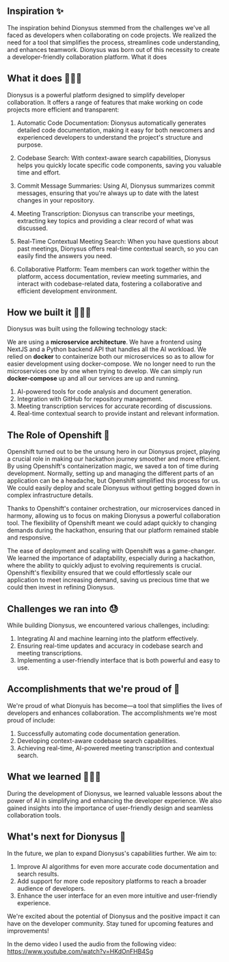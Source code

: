 ## Inspiration ✨

The inspiration behind Dionysus stemmed from the challenges we've all faced as developers when collaborating on code projects. We realized the need for a tool that simplifies the process, streamlines code understanding, and enhances teamwork. Dionysus was born out of this necessity to create a developer-friendly collaboration platform.
What it does

## What it does 🧑🏻‍💻

Dionysus is a powerful platform designed to simplify developer collaboration. It offers a range of features that make working on code projects more efficient and transparent:

1. Automatic Code Documentation: Dionysus automatically generates detailed code documentation, making it easy for both newcomers and experienced developers to understand the project's structure and purpose.

2. Codebase Search: With context-aware search capabilities, Dionysus helps you quickly locate specific code components, saving you valuable time and effort.

3. Commit Message Summaries: Using AI, Dionysus summarizes commit messages, ensuring that you're always up to date with the latest changes in your repository.

4. Meeting Transcription: Dionysus can transcribe your meetings, extracting key topics and providing a clear record of what was discussed.

5. Real-Time Contextual Meeting Search: When you have questions about past meetings, Dionysus offers real-time contextual search, so you can easily find the answers you need.

6. Collaborative Platform: Team members can work together within the platform, access documentation, review meeting summaries, and interact with codebase-related data, fostering a collaborative and efficient development environment.

## How we built it 👷🏼‍♂️

Dionysus was built using the following technology stack:

We are using a **microservice architecture**. We have a frontend using NextJS and a Python backend API that handles all the AI workload. We relied on **docker** to containerize both our microservices so as to allow for easier development using docker-compose. We no longer need to run the microservices one by one when trying to develop. We can simply run **docker-compose** up and all our services are up and running.

1. AI-powered tools for code analysis and document generation.
2. Integration with GitHub for repository management.
3. Meeting transcription services for accurate recording of discussions.
4. Real-time contextual search to provide instant and relevant information.

## The Role of Openshift 🐳

Openshift turned out to be the unsung hero in our Dionysus project, playing a crucial role in making our hackathon journey smoother and more efficient. By using Openshift's containerization magic, we saved a ton of time during development. Normally, setting up and managing the different parts of an application can be a headache, but Openshift simplified this process for us. We could easily deploy and scale Dionysus without getting bogged down in complex infrastructure details.

Thanks to Openshift's container orchestration, our microservices danced in harmony, allowing us to focus on making Dionysus a powerful collaboration tool. The flexibility of Openshift meant we could adapt quickly to changing demands during the hackathon, ensuring that our platform remained stable and responsive.

The ease of deployment and scaling with Openshift was a game-changer. We learned the importance of adaptability, especially during a hackathon, where the ability to quickly adjust to evolving requirements is crucial. Openshift's flexibility ensured that we could effortlessly scale our application to meet increasing demand, saving us precious time that we could then invest in refining Dionysus.


## Challenges we ran into 😓

While building Dionysus, we encountered various challenges, including:

1. Integrating AI and machine learning into the platform effectively.
2. Ensuring real-time updates and accuracy in codebase search and meeting transcriptions.
3. Implementing a user-friendly interface that is both powerful and easy to use.

## Accomplishments that we're proud of 👏

We're proud of what Dionyuis has become—a tool that simplifies the lives of developers and enhances collaboration. The accomplishments we're most proud of include:

1. Successfully automating code documentation generation.
2. Developing context-aware codebase search capabilities.
3. Achieving real-time, AI-powered meeting transcription and contextual search.

## What we learned 👩🏼‍🎓

During the development of Dionysus, we learned valuable lessons about the power of AI in simplifying and enhancing the developer experience. We also gained insights into the importance of user-friendly design and seamless collaboration tools.

## What's next for Dionysus 🔮

In the future, we plan to expand Dionysus's capabilities further. We aim to:

1. Improve AI algorithms for even more accurate code documentation and search results.
2. Add support for more code repository platforms to reach a broader audience of developers.
3. Enhance the user interface for an even more intuitive and user-friendly experience.

We're excited about the potential of Dionysus and the positive impact it can have on the developer community. Stay tuned for upcoming features and improvements!

In the demo video I used the audio from the following video: https://www.youtube.com/watch?v=HKdOnFHB4Sg
